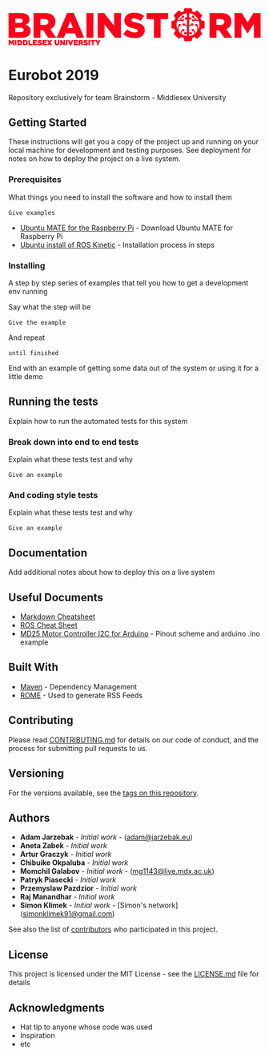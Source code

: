 ![Alt text](others/logos/logo_brainstorm_md.png?raw=true "Brainstorm")

# Eurobot 2019

Repository exclusively for team Brainstorm - Middlesex University

## Getting Started

These instructions will get you a copy of the project up and running on your local machine for development and testing purposes. See deployment for notes on how to deploy the project on a live system.

### Prerequisites

What things you need to install the software and how to install them

```
Give examples
```
* [Ubuntu MATE for the Raspberry Pi](https://ubuntu-mate.org/raspberry-pi/) - Download Ubuntu MATE for Raspberry Pi
* [Ubuntu install of ROS Kinetic](http://wiki.ros.org/kinetic/Installation/Ubuntu) - Installation process in steps

### Installing

A step by step series of examples that tell you how to get a development env running

Say what the step will be

```
Give the example
```

And repeat

```
until finished
```

End with an example of getting some data out of the system or using it for a little demo

## Running the tests

Explain how to run the automated tests for this system

### Break down into end to end tests

Explain what these tests test and why

```
Give an example
```

### And coding style tests

Explain what these tests test and why

```
Give an example
```

## Documentation

Add additional notes about how to deploy this on a live system

## Useful Documents

* [Markdown Cheatsheet](https://github.com/adam-p/markdown-here/wiki/Markdown-Cheatsheet)
* [ROS Cheat Sheet](http://www.tedusar.eu/files/summerschool2013/ROScheatsheet.pdf)
* [MD25 Motor Controller I2C for Arduino](https://www.robot-electronics.co.uk/htm/arduino_examples.htm#MD25%20RD02%20Motor%20Controller) - Pinout scheme and arduino .ino example

## Built With

* [Maven](https://maven.apache.org/) - Dependency Management
* [ROME](https://rometools.github.io/rome/) - Used to generate RSS Feeds

## Contributing

Please read [CONTRIBUTING.md](https://gist.github.com/PurpleBooth/b24679402957c63ec426) for details on our code of conduct, and the process for submitting pull requests to us.

## Versioning

For the versions available, see the [tags on this repository](https://github.com/your/project/tags). 

## Authors

* **Adam Jarzebak** - *Initial work* - (adam@jarzebak.eu)
* **Aneta Zabek** - *Initial work* 
* **Artur Graczyk** - *Initial work* 
* **Chibuike Okpaluba** - *Initial work* 
* **Momchil Galabov** - *Initial work* - (mg1143@live.mdx.ac.uk)
* **Patryk Piasecki** - *Initial work* 
* **Przemyslaw Pazdzior** - *Initial work* 
* **Raj Manandhar** - *Initial work* 
* **Simon Klimek** - *Initial work* - [Simon's network] (simonklimek91@gmail.com)

See also the list of [contributors](https://github.com/simonklimek/eurobot2019/graphs/contributors) who participated in this project.

## License

This project is licensed under the MIT License - see the [LICENSE.md](LICENSE.md) file for details

## Acknowledgments

* Hat tip to anyone whose code was used
* Inspiration
* etc
